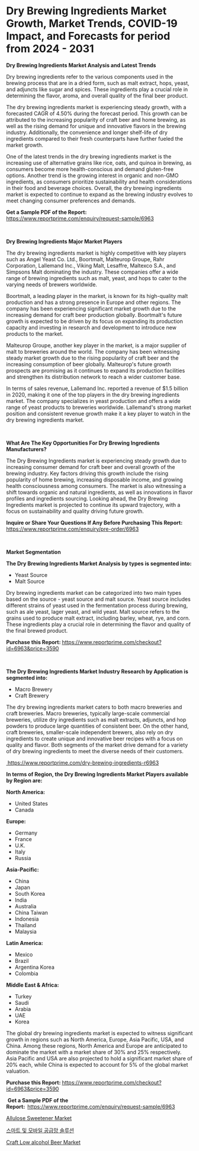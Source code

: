 <p><h1>Dry Brewing Ingredients Market Growth, Market Trends, COVID-19 Impact, and Forecasts for period from 2024 - 2031</h1></p><p><strong>Dry Brewing Ingredients Market Analysis and Latest Trends</strong></p>
<p><p>Dry brewing ingredients refer to the various components used in the brewing process that are in a dried form, such as malt extract, hops, yeast, and adjuncts like sugar and spices. These ingredients play a crucial role in determining the flavor, aroma, and overall quality of the final beer product.</p><p>The dry brewing ingredients market is experiencing steady growth, with a forecasted CAGR of 4.50% during the forecast period. This growth can be attributed to the increasing popularity of craft beer and home brewing, as well as the rising demand for unique and innovative flavors in the brewing industry. Additionally, the convenience and longer shelf-life of dry ingredients compared to their fresh counterparts have further fueled the market growth.</p><p>One of the latest trends in the dry brewing ingredients market is the increasing use of alternative grains like rice, oats, and quinoa in brewing, as consumers become more health-conscious and demand gluten-free options. Another trend is the growing interest in organic and non-GMO ingredients, as consumers prioritize sustainability and health considerations in their food and beverage choices. Overall, the dry brewing ingredients market is expected to continue to expand as the brewing industry evolves to meet changing consumer preferences and demands.</p></p>
<p><strong>Get a Sample PDF of the Report:&nbsp;</strong> <a href="https://www.reportprime.com/enquiry/request-sample/6963">https://www.reportprime.com/enquiry/request-sample/6963</a></p>
<p>&nbsp;</p>
<p><strong>Dry Brewing Ingredients Major Market Players</strong></p>
<p><p>The dry brewing ingredients market is highly competitive with key players such as Angel Yeast Co. Ltd., Boortmalt, Malteurop Groupe, Rahr Corporation, Lallemand Inc., Viking Malt, Lesaffre, Maltexco S.A., and Simpsons Malt dominating the industry. These companies offer a wide range of brewing ingredients such as malt, yeast, and hops to cater to the varying needs of brewers worldwide.</p><p>Boortmalt, a leading player in the market, is known for its high-quality malt production and has a strong presence in Europe and other regions. The company has been experiencing significant market growth due to the increasing demand for craft beer production globally. Boortmalt's future growth is expected to be driven by its focus on expanding its production capacity and investing in research and development to introduce new products to the market.</p><p>Malteurop Groupe, another key player in the market, is a major supplier of malt to breweries around the world. The company has been witnessing steady market growth due to the rising popularity of craft beer and the increasing consumption of beer globally. Malteurop's future growth prospects are promising as it continues to expand its production facilities and strengthen its distribution network to reach a wider customer base.</p><p>In terms of sales revenue, Lallemand Inc. reported a revenue of $1.5 billion in 2020, making it one of the top players in the dry brewing ingredients market. The company specializes in yeast production and offers a wide range of yeast products to breweries worldwide. Lallemand's strong market position and consistent revenue growth make it a key player to watch in the dry brewing ingredients market.</p></p>
<p>&nbsp;</p>
<p><strong>What Are The Key Opportunities For Dry Brewing Ingredients Manufacturers?</strong></p>
<p><p>The Dry Brewing Ingredients market is experiencing steady growth due to increasing consumer demand for craft beer and overall growth of the brewing industry. Key factors driving this growth include the rising popularity of home brewing, increasing disposable income, and growing health consciousness among consumers. The market is also witnessing a shift towards organic and natural ingredients, as well as innovations in flavor profiles and ingredients sourcing. Looking ahead, the Dry Brewing Ingredients market is projected to continue its upward trajectory, with a focus on sustainability and quality driving future growth.</p></p>
<p><strong>Inquire or Share Your Questions If Any Before Purchasing This Report:</strong> <a href="https://www.reportprime.com/enquiry/pre-order/6963">https://www.reportprime.com/enquiry/pre-order/6963</a></p>
<p>&nbsp;</p>
<p><strong>Market Segmentation</strong></p>
<p><strong>The Dry Brewing Ingredients Market Analysis by types is segmented into:</strong></p>
<p><ul><li>Yeast Source</li><li>Malt Source</li></ul></p>
<p><p>Dry brewing ingredients market can be categorized into two main types based on the source - yeast source and malt source. Yeast source includes different strains of yeast used in the fermentation process during brewing, such as ale yeast, lager yeast, and wild yeast. Malt source refers to the grains used to produce malt extract, including barley, wheat, rye, and corn. These ingredients play a crucial role in determining the flavor and quality of the final brewed product.</p></p>
<p><strong>Purchase this Report:&nbsp;</strong><a href="https://www.reportprime.com/checkout?id=6963&price=3590">https://www.reportprime.com/checkout?id=6963&price=3590</a></p>
<p>&nbsp;</p>
<p><strong>The Dry Brewing Ingredients Market Industry Research by Application is segmented into:</strong></p>
<p><ul><li>Macro Brewery</li><li>Craft Brewery</li></ul></p>
<p><p>The dry brewing ingredients market caters to both macro breweries and craft breweries. Macro breweries, typically large-scale commercial breweries, utilize dry ingredients such as malt extracts, adjuncts, and hop powders to produce large quantities of consistent beer. On the other hand, craft breweries, smaller-scale independent brewers, also rely on dry ingredients to create unique and innovative beer recipes with a focus on quality and flavor. Both segments of the market drive demand for a variety of dry brewing ingredients to meet the diverse needs of their customers.</p></p>
<p><a href="https://www.reportprime.com/dry-brewing-ingredients-r6963">&nbsp;https://www.reportprime.com/dry-brewing-ingredients-r6963</a></p>
<p><strong>In terms of Region, the Dry Brewing Ingredients Market Players available by Region are:</strong></p>
<p>
    <p> <strong> North America: </strong>
        <ul>
            <li>United States</li>
            <li>Canada</li>
        </ul>
        </p> 
    <p> <strong> Europe: </strong>
        <ul>
            <li>Germany</li>
            <li>France</li>
            <li>U.K.</li>
            <li>Italy</li>
            <li>Russia</li>
        </ul>
        </p> 
    <p> <strong> Asia-Pacific: </strong>
        <ul>
            <li>China</li>
            <li>Japan</li>
            <li>South Korea</li>
            <li>India</li>
            <li>Australia</li>
            <li>China Taiwan</li>
            <li>Indonesia</li>
            <li>Thailand</li>
            <li>Malaysia</li>
        </ul>
        </p> 
    <p> <strong> Latin America: </strong>
        <ul>
            <li>Mexico</li>
            <li>Brazil</li>
            <li>Argentina Korea</li>
            <li>Colombia</li>
        </ul>
        </p> 
    <p> <strong> Middle East & Africa: </strong>
        <ul>
            <li>Turkey</li>
            <li>Saudi</li>
            <li>Arabia</li>
            <li>UAE</li>
            <li>Korea</li>
        </ul>
    </p>
    </p>
<p><p>The global dry brewing ingredients market is expected to witness significant growth in regions such as North America, Europe, Asia Pacific, USA, and China. Among these regions, North America and Europe are anticipated to dominate the market with a market share of 30% and 25% respectively. Asia Pacific and USA are also projected to hold a significant market share of 20% each, while China is expected to account for 5% of the global market valuation.</p></p>
<p><strong>Purchase this Report: </strong><a href="https://www.reportprime.com/checkout?id=6963&price=3590">https://www.reportprime.com/checkout?id=6963&price=3590</a></p>
<p>&nbsp;<strong>Get a Sample PDF of the Report:&nbsp;&nbsp;</strong><a href="https://www.reportprime.com/enquiry/request-sample/6963">https://www.reportprime.com/enquiry/request-sample/6963</a></p>
<p><strong></strong></p>
<p><p><a href="https://frill-swim-3cd.notion.site/Allulose-Sweetener-Market-Size-Evaluating-its-Market-Trends-Growth-and-Projections-2024-2031-d73bf62e2b094d6694dbf7907be23397">Allulose Sweetener Market</a></p><p><a href="https://medium.com/@joshuapierce88/%EC%A7%80%EB%8A%A5%ED%98%95-%EB%B0%8F-%EC%9D%B4%EB%8F%99%ED%98%95-%EA%B3%B5%EA%B8%89%EB%A7%9D-%EC%86%94%EB%A3%A8%EC%85%98-%EC%8B%9C%EC%9E%A5-%EB%B6%84%EC%84%9D-%EA%B8%80%EB%A1%9C%EB%B2%8C-%EC%82%B0%EC%97%85-%EC%A0%84%EB%A7%9D-%EB%B0%8F-%EC%98%88%EC%B8%A1-2024%EB%85%84%EB%B6%80%ED%84%B0-2031%EB%85%84%EA%B9%8C%EC%A7%80-8b34ca9d2a46">스마트 및 모바일 공급망 솔루션</a></p><p><a href="https://github.com/singletonthaxterkelliehr2df/Market-Research-Report-List-1/blob/main/craft-low-alcohol-beer-market.md">Craft Low alcohol Beer Market</a></p></p>